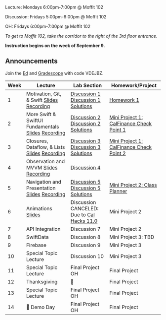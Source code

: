 Lecture: Mondays 6:00pm-7:00pm @ Moffit 102

Discussion: Fridays 5:00pm-6:00pm @ Moffit 102

OH: Fridays 6:00pm-7:00pm @ Moffit 102  

*To get to Moffit 102, take the corridor to the right of the 3rd floor entrance*.

**Instruction begins on the week of September 9.**

## Announcements
Join the [Ed](https://edstem.org/us/join/9rtEur) and [Gradescope](https://www.gradescope.com) with code VDEJBZ.

| Week | Lecture | Lab Section | Homework/Project |
| ---- | ------------------------------------------------------------------------------------------------------------------------------------------------------------------------------------------------------------------------------------------------------------------------------------------------------- | ------------------------------------------------- | ------------------------------------------------- |
| 1    | Motivation, Git, & Swift [Slides](https://drive.google.com/file/d/1GuW3e5f9PlFAp6cmPt9mgZV7KEjML1rL/view?usp=sharing) [Recording](https://youtu.be/DkCzKvBstto?si=kKP4MiEbhiM5IP2S)| [Discussion 1](https://drive.google.com/file/d/1tmSyMl6Jo-C2GqunlbtiarAdZ7nNW7DV/view?usp=sharing) [Discussion 1 Solutions](https://drive.google.com/file/d/17_NQKT7oNr3Q-eyYUgflLMjeyub0S_OA/view?usp=sharing) | [Homework 1](https://calhacks.notion.site/HW-1-9ff3cbb742a440b4afac115ce0ed3876?pvs=4) |
| 2    | More Swift & SwiftUI Fundamentals [Slides](https://drive.google.com/file/d/1H2hfkGkuhfsFEeHkt6wpgNl0efXIh96M/view?usp=sharing) [Recording](https://youtu.be/SS6DwEJ1beo?si=sO17XKLBnsCpVe-O) | [Discussion 2](https://drive.google.com/file/d/1uong0PNGsFdeWKim6_w1R7BaA-ZCGMqT/view) [Discussion 2 Solutions](https://drive.google.com/file/d/1vlcffKSJr0WALhbOA-UVKYu-wF_lnceZ/view?usp=sharing) | [Mini Project 1: CalFinance Check Point 1](https://calhacks.notion.site/Mini-Project-1-CalFinance-e1d3ffaf400b4c679dd01609c764c0dd?pvs=4) |
| 3    | Closures, Dataflow, & Lists [Slides](https://drive.google.com/file/d/126CEqMcylUEn4Y5xsFSI52DX1LHfN5LH/view?usp=sharing) [Recording](https://youtu.be/FMMe87Re8Xg?si=jfZjGKmrGmkHdJlS) | [Discussion 3](https://drive.google.com/file/d/1Ft-a-EF4FeUVAfwL2p6TeRTrLj0OJ_8d/view?usp=sharing) [Discussion 3 Solutions](https://drive.google.com/file/d/1IaUI3XWPr6ESqmTiwrmgbWdvU_WH-6F-/view?usp=drive_link) | [Mini Project 1: CalFinance Check Point 2](https://calhacks.notion.site/Mini-Project-1-CalFinance-e1d3ffaf400b4c679dd01609c764c0dd?pvs=4) |
| 4    | Observation and MVVM [Slides](https://drive.google.com/file/d/17YHPLn1mMVnNVoJpk824gZFuLNjg4VBH/view?usp=sharing) [Recording](https://youtu.be/QtxkX1N5kZE?si=VWWn16Vwnp26yIXD) | [Discussion 4](https://drive.google.com/file/d/1dgY3S9XAddQPbrrmg2vs-6rHsEtoyFBW/view) |  |
| 5    | Navigation and Presentation [Slides](https://drive.google.com/file/d/1t4WWHMPu5dtWJSh-GhnjG7mCgO0E5Tph/view?usp=sharing) [Recording](https://youtu.be/y-WKKKmPBFM?si=5lVVq2ww-pNPpXss) | [Discussion 5](https://drive.google.com/file/d/1bqqlgBWr6_swFdIfKs6HxmRWXtzP-i02/view?usp=sharing) [Discussion 5 Solutions](https://drive.google.com/file/d/1jb0f2CorY3XHvlQQp9v4431dGBDFynKO/view?usp=sharing) | [Mini Project 2: Class Planner](https://calhacks.notion.site/Mini-Project-2-Class-Planner-6037a8d265bb45d9b4bf1ab6a6d0382b?pvs=4) |
| 6    | Animations [Slides](https://drive.google.com/file/d/1lQpG6xNl1NNEH61W6F8-VytsbdB7uct0/view?usp=sharing) | Discussion CANCELED: Due to [Cal Hacks 11.0](https://calhacks.io/) | Mini Project 2 |
| 7    | API Integration | Discussion 7 | Mini Project 2 |
| 8    | SwiftData | Discussion 8  | Mini Project 3: TBD  |
| 9    | Firebase | Discussion 9 | Mini Project 3 |
| 10   | Special Topic Lecture | Discussion 10 | Mini Project 3 |
| 11   | Special Topic Lecture | Final Project OH | Final Project |
| 12   | Thanksgiving | 🦃 | Final Project |
| 13   | Special Topic Lecture | Final Project OH | Final Project 
| 14   | 🎉 Demo Day | Final Project OH | Final Project 